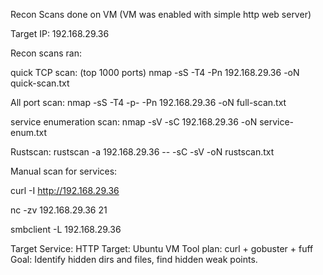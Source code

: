 Recon Scans done on VM (VM was enabled with simple http web server)

Target IP: 192.168.29.36

Recon scans ran:

quick TCP scan: (top 1000 ports)
nmap -sS -T4 -Pn 192.168.29.36 -oN quick-scan.txt

All port scan:
nmap -sS -T4 -p- -Pn 192.168.29.36 -oN full-scan.txt

service enumeration scan:
nmap -sV -sC 192.168.29.36 -oN service-enum.txt

Rustscan:
rustscan -a 192.168.29.36 -- -sC -sV -oN rustscan.txt


Manual scan for services:

curl -I http://192.168.29.36

nc -zv 192.168.29.36 21

smbclient -L 192.168.29.36	




Target Service: HTTP
Target: Ubuntu VM
Tool plan: curl + gobuster + fuff
Goal: Identify hidden dirs and files, find hidden weak points.